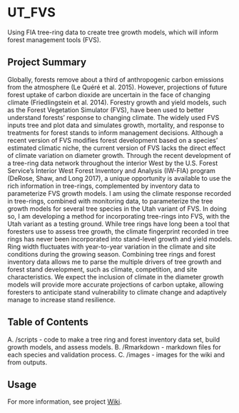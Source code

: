 # UT_FVS
Using FIA tree-ring data to create tree growth models, which will inform forest management tools (FVS).

## Project Summary

Globally, forests remove about a third of anthropogenic carbon emissions from the atmosphere (Le Quéré et al. 2015). However, projections of future forest uptake of carbon dioxide are uncertain in the face of changing climate (Friedlingstein et al. 2014). Forestry growth and yield models, such as the Forest Vegetation Simulator (FVS), have been used to better understand forests’ response to changing climate. The widely used FVS inputs tree and plot data and simulates growth, mortality, and response to treatments for forest stands to inform management decisions. Although a recent version of FVS modifies forest development based on a species’ estimated climatic niche, the current version of FVS lacks the direct effect of climate variation on diameter growth. Through the recent development of a tree-ring data network throughout the interior West by the U.S. Forest Service’s Interior West Forest Inventory and Analysis (IW-FIA) program (DeRose, Shaw, and Long 2017), a unique opportunity is available to use the rich information in tree-rings, complemented by inventory data to parameterize FVS growth models. I am using the climate response recorded in tree-rings, combined with monitoring data, to parameterize the tree growth models for several tree species in the Utah variant of FVS. In doing so, I am developing a method for incorporating tree-rings into FVS, with the Utah variant as a testing ground. While tree rings have long been a tool that foresters use to assess tree growth, the climate fingerprint recorded in tree rings has never been incorporated into stand-level growth and yield models. Ring width fluctuates with year-to-year variation in the climate and site conditions during the growing season. Combining tree rings and forest inventory data allows me to parse the multiple drivers of tree growth and forest stand development, such as climate, competition, and site characteristics. We expect the inclusion of climate in the diameter growth models will provide more accurate projections of carbon uptake, allowing foresters to anticipate stand vulnerability to climate change and adaptively manage to increase stand resilience.

## Table of Contents

A. /scripts - code to make a tree ring and forest inventory data set, build growth models, and assess models.
B. /Rmarkdown - markdown files for each species and validation process.
C. /images - images for the wiki and from outputs.

## Usage

For more information, see project [Wiki](https://github.com/clgiebink/UT_FVS/wiki). 
